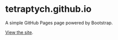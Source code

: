# tetraptych.github.io

A simple GitHub Pages page powered by Bootstrap.

[View the site](https://tetraptych.github.io).
